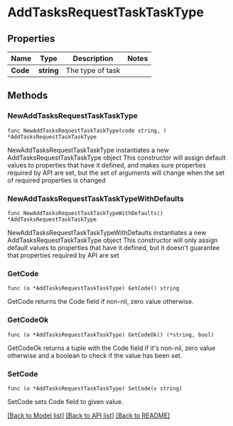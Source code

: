 # AddTasksRequestTaskTaskType

## Properties

Name | Type | Description | Notes
------------ | ------------- | ------------- | -------------
**Code** | **string** | The type of task | 

## Methods

### NewAddTasksRequestTaskTaskType

`func NewAddTasksRequestTaskTaskType(code string, ) *AddTasksRequestTaskTaskType`

NewAddTasksRequestTaskTaskType instantiates a new AddTasksRequestTaskTaskType object
This constructor will assign default values to properties that have it defined,
and makes sure properties required by API are set, but the set of arguments
will change when the set of required properties is changed

### NewAddTasksRequestTaskTaskTypeWithDefaults

`func NewAddTasksRequestTaskTaskTypeWithDefaults() *AddTasksRequestTaskTaskType`

NewAddTasksRequestTaskTaskTypeWithDefaults instantiates a new AddTasksRequestTaskTaskType object
This constructor will only assign default values to properties that have it defined,
but it doesn't guarantee that properties required by API are set

### GetCode

`func (o *AddTasksRequestTaskTaskType) GetCode() string`

GetCode returns the Code field if non-nil, zero value otherwise.

### GetCodeOk

`func (o *AddTasksRequestTaskTaskType) GetCodeOk() (*string, bool)`

GetCodeOk returns a tuple with the Code field if it's non-nil, zero value otherwise
and a boolean to check if the value has been set.

### SetCode

`func (o *AddTasksRequestTaskTaskType) SetCode(v string)`

SetCode sets Code field to given value.



[[Back to Model list]](../README.md#documentation-for-models) [[Back to API list]](../README.md#documentation-for-api-endpoints) [[Back to README]](../README.md)


